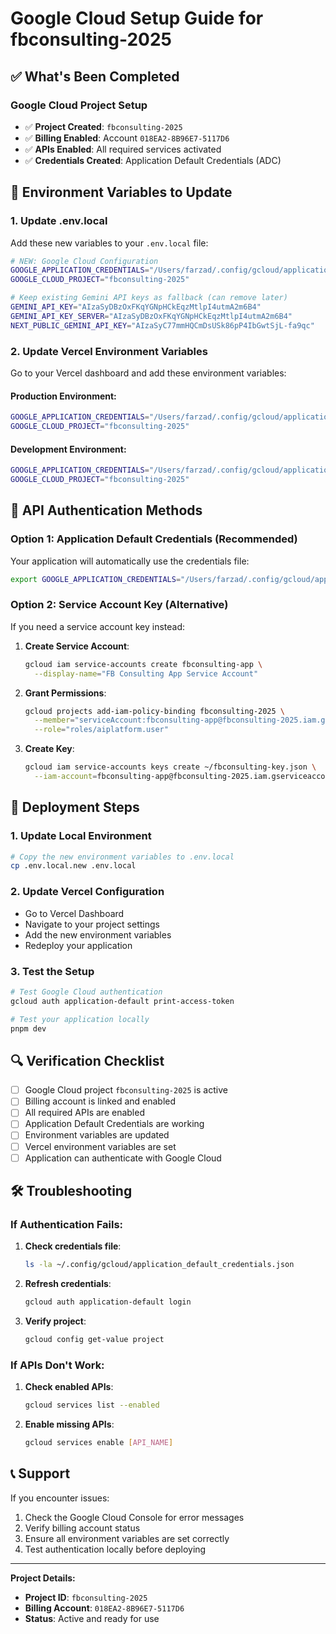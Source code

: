 # Google Cloud Setup Guide for fbconsulting-2025

## ✅ What's Been Completed

### Google Cloud Project Setup
- ✅ **Project Created**: `fbconsulting-2025`
- ✅ **Billing Enabled**: Account `018EA2-8B96E7-5117D6`
- ✅ **APIs Enabled**: All required services activated
- ✅ **Credentials Created**: Application Default Credentials (ADC)

## 🔧 Environment Variables to Update

### 1. Update .env.local

Add these new variables to your `.env.local` file:

```bash
# NEW: Google Cloud Configuration
GOOGLE_APPLICATION_CREDENTIALS="/Users/farzad/.config/gcloud/application_default_credentials.json"
GOOGLE_CLOUD_PROJECT="fbconsulting-2025"

# Keep existing Gemini API keys as fallback (can remove later)
GEMINI_API_KEY="AIzaSyDBzOxFKqYGNpHCkEqzMtlpI4utmA2m6B4"
GEMINI_API_KEY_SERVER="AIzaSyDBzOxFKqYGNpHCkEqzMtlpI4utmA2m6B4"
NEXT_PUBLIC_GEMINI_API_KEY="AIzaSyC77mmHQCmDsUSk86pP4IbGwtSjL-fa9qc"
```

### 2. Update Vercel Environment Variables

Go to your Vercel dashboard and add these environment variables:

#### Production Environment:
```bash
GOOGLE_APPLICATION_CREDENTIALS="/Users/farzad/.config/gcloud/application_default_credentials.json"
GOOGLE_CLOUD_PROJECT="fbconsulting-2025"
```

#### Development Environment:
```bash
GOOGLE_APPLICATION_CREDENTIALS="/Users/farzad/.config/gcloud/application_default_credentials.json"
GOOGLE_CLOUD_PROJECT="fbconsulting-2025"
```

## 🔑 API Authentication Methods

### Option 1: Application Default Credentials (Recommended)
Your application will automatically use the credentials file:
```bash
export GOOGLE_APPLICATION_CREDENTIALS="/Users/farzad/.config/gcloud/application_default_credentials.json"
```

### Option 2: Service Account Key (Alternative)
If you need a service account key instead:

1. **Create Service Account**:
   ```bash
   gcloud iam service-accounts create fbconsulting-app \
     --display-name="FB Consulting App Service Account"
   ```

2. **Grant Permissions**:
   ```bash
   gcloud projects add-iam-policy-binding fbconsulting-2025 \
     --member="serviceAccount:fbconsulting-app@fbconsulting-2025.iam.gserviceaccount.com" \
     --role="roles/aiplatform.user"
   ```

3. **Create Key**:
   ```bash
   gcloud iam service-accounts keys create ~/fbconsulting-key.json \
     --iam-account=fbconsulting-app@fbconsulting-2025.iam.gserviceaccount.com
   ```

## 🚀 Deployment Steps

### 1. Update Local Environment
```bash
# Copy the new environment variables to .env.local
cp .env.local.new .env.local
```

### 2. Update Vercel Configuration
- Go to Vercel Dashboard
- Navigate to your project settings
- Add the new environment variables
- Redeploy your application

### 3. Test the Setup
```bash
# Test Google Cloud authentication
gcloud auth application-default print-access-token

# Test your application locally
pnpm dev
```

## 🔍 Verification Checklist

- [ ] Google Cloud project `fbconsulting-2025` is active
- [ ] Billing account is linked and enabled
- [ ] All required APIs are enabled
- [ ] Application Default Credentials are working
- [ ] Environment variables are updated
- [ ] Vercel environment variables are set
- [ ] Application can authenticate with Google Cloud

## 🛠️ Troubleshooting

### If Authentication Fails:
1. **Check credentials file**:
   ```bash
   ls -la ~/.config/gcloud/application_default_credentials.json
   ```

2. **Refresh credentials**:
   ```bash
   gcloud auth application-default login
   ```

3. **Verify project**:
   ```bash
   gcloud config get-value project
   ```

### If APIs Don't Work:
1. **Check enabled APIs**:
   ```bash
   gcloud services list --enabled
   ```

2. **Enable missing APIs**:
   ```bash
   gcloud services enable [API_NAME]
   ```

## 📞 Support

If you encounter issues:
1. Check the Google Cloud Console for error messages
2. Verify billing account status
3. Ensure all environment variables are set correctly
4. Test authentication locally before deploying

---

**Project Details:**
- **Project ID**: `fbconsulting-2025`
- **Billing Account**: `018EA2-8B96E7-5117D6`
- **Status**: Active and ready for use
